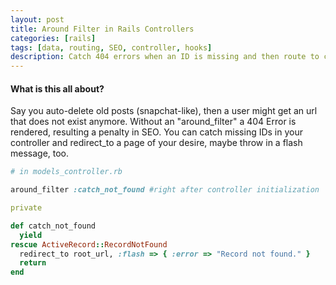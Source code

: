 ```yaml
---
layout: post
title: Around Filter in Rails Controllers
categories: [rails]
tags: [data, routing, SEO, controller, hooks]
description: Catch 404 errors when an ID is missing and then route to custom controller.
---
```


#### What is this all about?
Say you auto-delete old posts (snapchat-like), then a user might get an url that does not exist anymore. Without an "around_filter" a 404 Error is rendered, resulting a penalty in SEO.
You can catch missing IDs in your controller and redirect_to a page of your desire, maybe throw in a flash message, too.

```ruby
# in models_controller.rb

around_filter :catch_not_found #right after controller initialization

private

def catch_not_found
  yield
rescue ActiveRecord::RecordNotFound
  redirect_to root_url, :flash => { :error => "Record not found." }
  return
end
```

